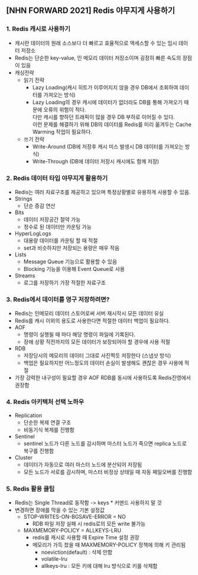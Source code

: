 ## [NHN FORWARD 2021] Redis 야무지게 사용하기

### 1. Redis 캐시로 사용하기
- 캐시란 데이터의 원래 소스보다 더 빠르고 효율적으로 액세스할 수 있는 임시 데이터 저장소
- Redis는 단순한 key-value, 인 메모리 데이터 저장소이며 굉장히 빠른 속도의 장점이 있음
- 캐싱전략
  - 읽기 전략
    - Lazy Loading(캐시 히트가 이루어지지 않을 경우 DB에서 조회하여 데이터를 가져오는 방식)
    - Lazy Loading의 경우 캐시에 데이터가 없더라도 DB를 통해 가져오기 때문에 오류의 위험이 적다.  
    다만 캐시를 향하던 트래픽이 많을 경우 DB 부하로 이어질 수 있다.  
    이런 문제를 해결하기 위해 DB의 데이터를 Redis를 미리 옮겨두는 Cache Warming 작업이 필요하다.
  - 쓰기 전략
    - Write-Around (DB에 저장후 캐시 미스 발생시 DB 데이터를 가져오는 방식)
    - Write-Through (DB에 데이터 저장시 캐시에도 함께 저장)
### 2. Redis 데이터 타입 야무지게 활용하기
- Redis는 여러 자료구조를 제공하고 있으며 특정상황별로 유용하게 사용할 수 있음.
- Strings
  - 단순 증감 연산
- Bits
  - 데이터 저장공간 절약 가능
  - 정수로 된 데이터만 카운팅 가능
- HyperLogLogs
  - 대용량 데이터를 카운팅 할 때 적절
  - set과 비슷하지만 저장되는 용량은 매우 작음
- Lists
  - Message Queue 기능으로 활용할 수 있음
  - Blocking 기능을 이용해 Event Queue로 사용
- Streams
  - 로그를 저장하기 가장 적절한 자료구조
### 3. Redis에서 데이터를 영구 저장하려면?
- Redis는 인메모리 데이터 스토어로써 서버 재시작시 모든 데이터 유실
- Redis를 캐시 이외의 용도로 사용한다면 적절한 데이터 백업이 필요하다.
- AOF
  - 명령이 실행될 때 마다 해당 명령이 파일에 기록된다.
  - 장애 상황 직전까지의 모든 데이터가 보장되어야 할 경우에 사용 적절
- RDB
  - 저장당시의 메모리의 데이터 그대로 사진찍듯 저장한다 (스냅샷 방식)
  - 백업은 필요하지만 어느정도의 데이터 손실이 발생해도 괜찮은 경우 사용에 적절
- 가장 강력한 내구성이 필요할 경우 AOF RDB를 동시에 사용하도록 Redis진영에서 권장함
### 4. Redis 아키텍처 선택 노하우
- Replication
  - 단순한 복제 연결 구조
  - 비동기식 복제를 진행함
- Sentinel
  - sentinel 노드가 다른 노드를 감시하며 마스터 노드가 죽으면 replica 노드로 복구를 진행함
- Cluster
  - 데이터가 자동으로 여러 마스터 노드에 분산되어 저장됨
  - 모든 노드가 서로를 감시하며, 마스터 비정상 상태일 때 자동 페일오버를 진행함
### 5. Redis 활용 쿨팁
- Redis는 Single Thread로 동작함 -> keys * 커맨드 사용하지 말 것
- 변경하면 장애를 막을 수 있는 기본 설정값
  - STOP-WRITES-ON-BGSAVE-ERROR = NO
    - RDB 파일 저장 실패 시 redis로의 모든 write 불가능
  - MAXMEMORY-POLICY = ALLKEYS-LRU
    - redis를 캐시로 사용할 때 Expire Time 설정 권장
    - 메모리가 가득 찼을 때 MAXMEMORY-POLICY 정책에 의해 키 관리됨
      - noeviction(default) : 삭제 안함
      - volatile-lru
      - allkeys-lru : 모든 키에 대해 lru 방식으로 키를 삭제함 